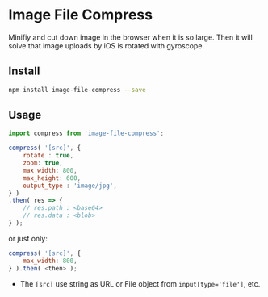 # Image File Compress

Minifiy and cut down image in the browser when it is so large.
Then it will solve that image uploads by iOS is rotated with gyroscope.

## Install

```bash
npm install image-file-compress --save
```

## Usage

```js
import compress from 'image-file-compress';
```

```js
compress( '[src]', {
    rotate : true,
    zoom: true,
    max_width: 800,
    max_height: 600,
    output_type : 'image/jpg',
} )
.then( res => {
    // res.path : <base64>
    // res.data : <blob>
} );
```

or just only:

```js
compress( '[src]', {
    max_width: 800,
} ).then( <then> );
```

- The ``[src]`` use string as URL or File object from ``input[type='file']``, etc.
